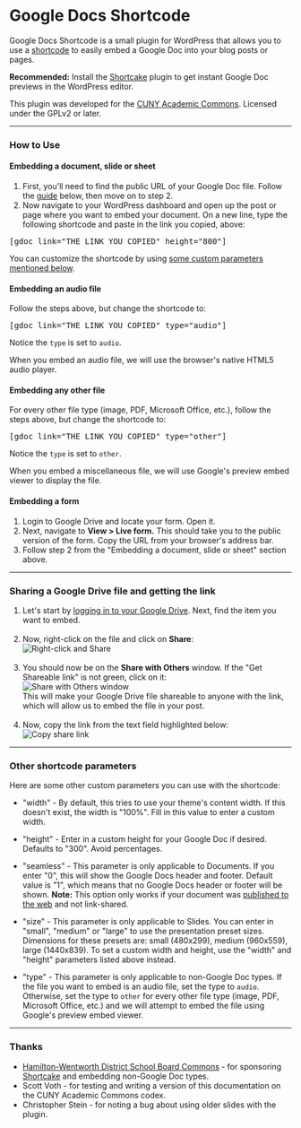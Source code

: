 # Google Docs Shortcode #

Google Docs Shortcode is a small plugin for WordPress that allows you to use a [shortcode](https://codex.wordpress.org/Shortcode) to easily embed a Google Doc into your blog posts or pages.

**Recommended:** Install the [Shortcake](https://wordpress.org/plugins/shortcode-ui/) plugin to get instant Google Doc previews in the WordPress editor.

This plugin was developed for the [CUNY Academic Commons](http://commons.gc.cuny.edu).  Licensed under the GPLv2 or later.

***

### How to Use

#### Embedding a document, slide or sheet
1. First, you'll need to find the public URL of your Google Doc file. Follow the [guide](#sharing-a-google-drive-file-and-getting-the-link) below, then move on to step 2.
2. Now navigate to your WordPress dashboard and open up the post or page where you want to embed your document. On a new line, type the following shortcode and paste in the link you copied, above:

  <pre>[gdoc link="THE LINK YOU COPIED" height="800"]</pre>
    
You can customize the shortcode by using [some custom parameters mentioned below](#other-shortcode-parameters).

#### Embedding an audio file
Follow the steps above, but change the shortcode to:

  <pre>[gdoc link="THE LINK YOU COPIED" type="audio"]</pre>
  
Notice the `type` is set to `audio`.

When you embed an audio file, we will use the browser's native HTML5 audio player.

#### Embedding any other file

For every other file type (image, PDF, Microsoft Office, etc.), follow the steps above, but change the shortcode to:

  <pre>[gdoc link="THE LINK YOU COPIED" type="other"]</pre>
  
Notice the `type` is set to `other`.

When you embed a miscellaneous file, we will use Google's preview embed viewer to display the file.

#### Embedding a form
1. Login to Google Drive and locate your form.  Open it.
2. Next, navigate to **View > Live form.**  This should take you to the public version of the form.  Copy the URL from your browser's address bar.
3. Follow step 2 from the "Embedding a document, slide or sheet" section above.

***

### Sharing a Google Drive file and getting the link
1. Let's start by [logging in to your Google Drive](https://drive.google.com). Next, find the item you want to embed.<br><br>
2. Now, right-click on the file and click on **Share**:<br>
    ![Right-click and Share](https://cloud.githubusercontent.com/assets/505921/10205871/9af2fab0-6778-11e5-937e-eab1d30fc2c1.png)<br><br>
3. You should now be on the **Share with Others** window.  If the "Get Shareable link" is not green, click on it:<br>
    ![Share with Others window](https://cloud.githubusercontent.com/assets/505921/10206017/8cf0b6b8-6779-11e5-8b2f-444e112a0c59.png)<br>
    This will make your Google Drive file shareable to anyone with the link, which will allow us to embed the file in your post.<br><br>
4. Now, copy the link from the text field highlighted below:<br>
    ![Copy share link](https://cloud.githubusercontent.com/assets/505921/10206018/8cf2af54-6779-11e5-98b8-a75f7c76c205.png)

***

### Other shortcode parameters

Here are some other custom parameters you can use with the shortcode:

* "width" - By default, this tries to use your theme's content width. If this doesn't exist, the width is "100%". Fill in this value to enter a custom width.

* "height" - Enter in a custom height for your Google Doc if desired. Defaults to "300". Avoid percentages.

* "seamless" - This parameter is only applicable to Documents. If you enter "0", this will show the Google Docs header and footer.  Default value is "1", which means that no Google Docs header or footer will be shown.  **Note:** This option only works if your document was [published to the web](https://support.google.com/docs/answer/37579?hl=en) and not link-shared.

* "size" - This parameter is only applicable to Slides.  You can enter in "small", "medium" or "large" to use the presentation preset sizes. Dimensions for these presets are: small (480x299), medium (960x559), large (1440x839). To set a custom width and height, use the "width" and "height" parameters listed above instead.

* "type" - This parameter is only applicable to non-Google Doc types.  If the file you want to embed is an audio file, set the type to `audio`.  Otherwise, set the type to `other` for every other file type (image, PDF, Microsoft Office, etc.) and we will attempt to embed the file using Google's preview embed viewer.

***

### Thanks

* [Hamilton-Wentworth District School Board Commons](http://commons.hwdsb.on.ca) - for sponsoring [Shortcake](https://wordpress.org/plugins/shortcode-ui/) and embedding non-Google Doc types.
* Scott Voth - for testing and writing a version of this documentation on the CUNY Academic Commons codex.
* Christopher Stein - for noting a bug about using older slides with the plugin.
